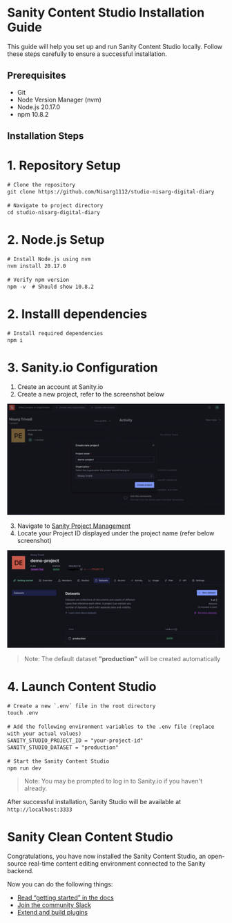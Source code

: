 # Sanity Content Studio Installation Guide

This guide will help you set up and run Sanity Content Studio locally. Follow these steps carefully to ensure a successful installation.

## Prerequisites
- Git
- Node Version Manager (nvm)
- Node.js 20.17.0
- npm 10.8.2

## Installation Steps

# 1. Repository Setup
```
# Clone the repository
git clone https://github.com/Nisarg1112/studio-nisarg-digital-diary

# Navigate to project directory
cd studio-nisarg-digital-diary
```

# 2. Node.js Setup
```
# Install Node.js using nvm
nvm install 20.17.0

# Verify npm version
npm -v  # Should show 10.8.2
```

# 2. Installl dependencies
```
# Install required dependencies
npm i
```

# 3. Sanity.io Configuration
1. Create an account at Sanity.io
2. Create a new project, refer to the screenshot below

![Sanity Create Project Screen](assets/sanity-create-project.png "Sanity Create Project Screen")

3. Navigate to [Sanity Project Management](https://manage.sanity.io/)
4. Locate your Project ID displayed under the project name (refer below screenshot)

![Sanity Studio Screen](assets/sanity-manage-screen.png "Sanity Create Project Screen")


> Note: The default dataset **"production"** will be created automatically

# 4. Launch Content Studio
```
# Create a new `.env` file in the root directory
touch .env

# Add the following environment variables to the .env file (replace with your actual values)
SANITY_STUDIO_PROJECT_ID = "your-project-id"
SANITY_STUDIO_DATASET = "production"

# Start the Sanity Content Studio
npm run dev
```

> Note: You may be prompted to log in to Sanity.io if you haven't already.

After successful installation, Sanity Studio will be available at `http://localhost:3333`

# Sanity Clean Content Studio

Congratulations, you have now installed the Sanity Content Studio, an open-source real-time content editing environment connected to the Sanity backend.

Now you can do the following things:

- [Read “getting started” in the docs](https://www.sanity.io/docs/introduction/getting-started?utm_source=readme)
- [Join the community Slack](https://slack.sanity.io/?utm_source=readme)
- [Extend and build plugins](https://www.sanity.io/docs/content-studio/extending?utm_source=readme)
